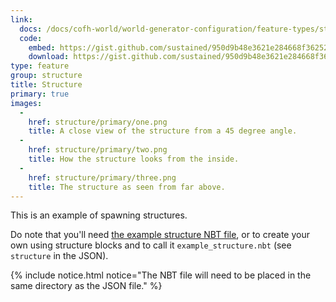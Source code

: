 ```yaml
---
link:
  docs: /docs/cofh-world/world-generator-configuration/feature-types/structure/
  code:
    embed: https://gist.github.com/sustained/950d9b48e3621e284668f362529e2a74.js
    download: https://gist.github.com/sustained/950d9b48e3621e284668f362529e2a74/archive/4c39c60e0d125224d2b3b99dee5b9ce8a75adc31.zip
type: feature
group: structure
title: Structure
primary: true
images:
  -
    href: structure/primary/one.png
    title: A close view of the structure from a 45 degree angle.
  -
    href: structure/primary/two.png
    title: How the structure looks from the inside.
  -
    href: structure/primary/three.png
    title: The structure as seen from far above.
---
```


This is an example of spawning structures.

Do note that you'll need <a href="/assets/other/example_structure.nbt" target="_blank">the example structure NBT file</a>, or to create your own using structure blocks and to call it `example_structure.nbt` (see `structure` in the JSON).

{% include notice.html notice="The NBT file will need to be placed in the same directory as the JSON file." %}
